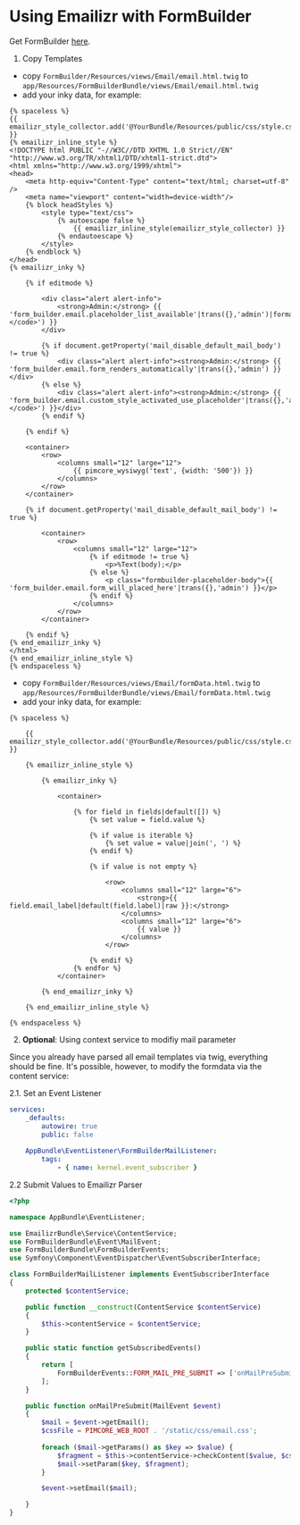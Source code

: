 # Using Emailizr with FormBuilder

Get FormBuilder [here](https://github.com/dachcom-digital/pimcore-formbuilder).

1. Copy Templates

- copy `FormBuilder/Resources/views/Email/email.html.twig` to `app/Resources/FormBuilderBundle/views/Email/email.html.twig`
- add your inky data, for example:

```twig
{% spaceless %}
{{ emailizr_style_collector.add('@YourBundle/Resources/public/css/style.css') }}
{% emailizr_inline_style %}
<!DOCTYPE html PUBLIC "-//W3C//DTD XHTML 1.0 Strict//EN" "http://www.w3.org/TR/xhtml1/DTD/xhtml1-strict.dtd">
<html xmlns="http://www.w3.org/1999/xhtml">
<head>
    <meta http-equiv="Content-Type" content="text/html; charset=utf-8" />
    <meta name="viewport" content="width=device-width"/>
    {% block headStyles %}
        <style type="text/css">
            {% autoescape false %}
                {{ emailizr_inline_style(emailizr_style_collector) }}
            {% endautoescape %}
        </style>
    {% endblock %}
</head>
{% emailizr_inky %}

    {% if editmode %}

        <div class="alert alert-info">
            <strong>Admin:</strong> {{ 'form_builder.email.placeholder_list_available'|trans({},'admin')|format('<code>%Text(firstname);</code>') }}
        </div>

        {% if document.getProperty('mail_disable_default_mail_body') != true %}
            <div class="alert alert-info"><strong>Admin:</strong> {{ 'form_builder.email.form_renders_automatically'|trans({},'admin') }}</div>
        {% else %}
            <div class="alert alert-info"><strong>Admin:</strong> {{ 'form_builder.email.custom_style_activated_use_placeholder'|trans({},'admin')|format('<code>%Text(firstname);</code>') }}</div>
        {% endif %}

    {% endif %}

    <container>
        <row>
            <columns small="12" large="12">
                {{ pimcore_wysiwyg('text', {width: '500'}) }}
            </columns>
        </row>
    </container>

    {% if document.getProperty('mail_disable_default_mail_body') != true %}

        <container>
            <row>
                <columns small="12" large="12">
                    {% if editmode != true %}
                        <p>%Text(body);</p>
                    {% else %}
                        <p class="formbuilder-placeholder-body">{{ 'form_builder.email.form_will_placed_here'|trans({},'admin') }}</p>
                    {% endif %}
                </columns>
            </row>
        </container>

    {% endif %}
{% end_emailizr_inky %}
</html>
{% end_emailizr_inline_style %}
{% endspaceless %}
```

- copy `FormBuilder/Resources/views/Email/formData.html.twig` to `app/Resources/FormBuilderBundle/views/Email/formData.html.twig`
- add your inky data, for example:

```twig
{% spaceless %}

    {{ emailizr_style_collector.add('@YourBundle/Resources/public/css/style.css') }}

    {% emailizr_inline_style %}

        {% emailizr_inky %}

            <container>

                {% for field in fields|default([]) %}
                    {% set value = field.value %}

                    {% if value is iterable %}
                        {% set value = value|join(', ') %}
                    {% endif %}

                    {% if value is not empty %}

                        <row>
                            <columns small="12" large="6">
                                <strong>{{ field.email_label|default(field.label)|raw }}:</strong>
                            </columns>
                            <columns small="12" large="6">
                                {{ value }}
                            </columns>
                        </row>

                    {% endif %}
                {% endfor %}
            </container>

        {% end_emailizr_inky %}

    {% end_emailizr_inline_style %}

{% endspaceless %}
```

2. **Optional**: Using context service to modifiy mail parameter

Since you already have parsed all email templates via twig, everything should be fine. 
It's possible, however, to modify the formdata via the content service:


2.1. Set an Event Listener
```yaml
services:
    _defaults:
        autowire: true
        public: false
        
    AppBundle\EventListener\FormBuilderMailListener:
        tags:
            - { name: kernel.event_subscriber }

```

2.2 Submit Values to Emailizr Parser
```php
<?php

namespace AppBundle\EventListener;

use EmailizrBundle\Service\ContentService;
use FormBuilderBundle\Event\MailEvent;
use FormBuilderBundle\FormBuilderEvents;
use Symfony\Component\EventDispatcher\EventSubscriberInterface;

class FormBuilderMailListener implements EventSubscriberInterface
{
    protected $contentService;

    public function __construct(ContentService $contentService)
    {
        $this->contentService = $contentService;
    }

    public static function getSubscribedEvents()
    {
        return [
            FormBuilderEvents::FORM_MAIL_PRE_SUBMIT => ['onMailPreSubmit'],
        ];
    }

    public function onMailPreSubmit(MailEvent $event)
    {
        $mail = $event->getEmail();
        $cssFile = PIMCORE_WEB_ROOT . '/static/css/email.css';
        
        foreach ($mail->getParams() as $key => $value) {
            $fragment = $this->contentService->checkContent($value, $cssFile, FALSE, TRUE, TRUE);
            $mail->setParam($key, $fragment);
        }

        $event->setEmail($mail);

    }
}
```